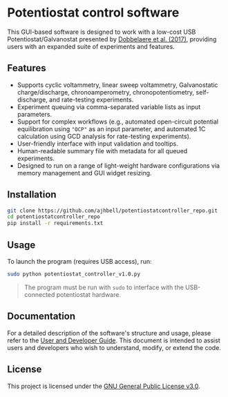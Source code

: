 # Potentiostat control software

This GUI-based software is designed to work with a low-cost USB Potentiostat/Galvanostat presented by [Dobbelaere et al. (2017)](https://doi.org/10.1016/j.ohx.2017.08.001), providing users with an expanded suite of experiments and features.

## Features

- Supports cyclic voltammetry, linear sweep voltammetry, Galvanostatic charge/discharge, chronoamperometry, chronopotentiometry, self-discharge, and rate-testing experiments.
- Experiment queuing via comma-separated variable lists as input parameters.
- Support for complex workflows (e.g., automated open-circuit potential equilibration using `"OCP"` as an input parameter, and automated 1C calculation using GCD analysis for rate-testing experiments).
- User-friendly interface with input validation and tooltips.
- Human-readable summary file with metadata for all queued experiments.
- Designed to run on a range of light-weight hardware configurations via memory management and GUI widget resizing.

## Installation

```bash
git clone https://github.com/ajhbell/potentiostatcontroller_repo.git
cd potentiostatcontroller_repo
pip install -r requirements.txt
```

## Usage

To launch the program (requires USB access), run:

```bash
sudo python potentiostat_controller_v1.0.py
```

> The program must be run with `sudo` to interface with the USB-connected potentiostat hardware.

## Documentation

For a detailed description of the software's structure and usage, please refer to the [User and Developer Guide](User_and_Developer_Guide.pdf). This document is intended to assist users and developers who wish to understand, modify, or extend the code.

## License

This project is licensed under the [GNU General Public License v3.0](LICENSE).
